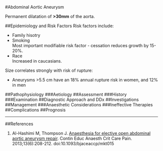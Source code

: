 #Abdominal Aortic Aneurysm

Permanent dilatation of **>30mm** of the aorta.

##Epidemiology and Risk Factors
Risk factors include:
* Family hisotry
* Smoking  
Most important modifiable risk factor - cessation reduces growth by 15-20%.
* Race  
Increased in caucasians.

Size correlates strongly with risk of rupture:
* Aneurysms >5.5 cm have an 18% annual rupture risk in women, and 12% in men

##Pathophysiology
###Aetiology
##Assessment
###History
###Examination
##Diagnostic Approach and DDx
##Investigations
##Management
###Anaesthetic Considerations
###Ineffective Therapies
##Complications
##Prognosis

---
##References
1. Al-Hashimi M, Thompson J. [Anaesthesia for elective open abdominal aortic aneurysm repair](https://academic.oup.com/bjaed/article/13/6/208/246828). Contin Educ Anaesth Crit Care Pain. 2013;13(6):208-212. doi:10.1093/bjaceaccp/mkt015